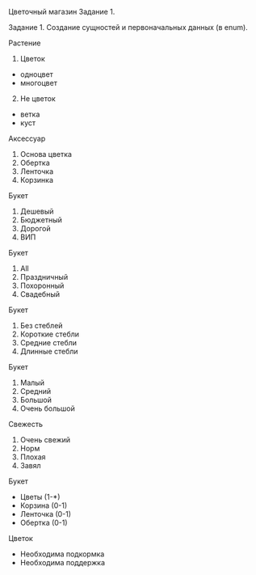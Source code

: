 Цветочный магазин Задание 1.

Задание 1.
Создание сущностей и первоначальных данных (в enum).

Растение
1. Цветок
- одноцвет
- многоцвет

2. Не цветок
- ветка
- куст

Аксессуар
1. Основа цветка
2. Обертка
3. Ленточка
4. Корзинка

Букет
1. Дешевый
2. Бюджетный
3. Дорогой
4. ВИП

Букет
1. All
2. Праздничный
3. Похоронный
4. Свадебный

Букет
1. Без стеблей
2. Короткие стебли
3. Средние стебли
4. Длинные стебли

Букет
1. Малый
2. Средний
3. Большой
4. Очень большой

Свежесть
1. Очень свежий
2. Норм
3. Плохая
4. Завял

Букет
- Цветы (1-*)
- Корзина (0-1)
- Ленточка (0-1)
- Обертка (0-1)

Цветок
- Необходима подкормка
- Необходима поддержка